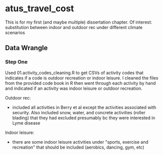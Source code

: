 # atus_travel_cost
This is for my first (and maybe multiple) dissertation chapter. Of interest: substitution between indoor and outdoor rec under different climate scenarios 


## Data Wrangle 

### Step One
Used 01.activity_codes_cleaning.R to get CSVs of activity codes that indicates if a code is outdoor recreation or indoor leisure. I cleaned the files from the provided code book in R then went through each activity by hand and indicated if an activity was indoor leisure or outdoor recreation. 

Outdoor rec: 

- included all activities in Berry et al except the activities associated with security. Also included snow, water, and concrete activities (roller blading) that they had excluded presumably bc they were interested in Lyme disease 

Indoor leisure: 

- there are some indoor leisure activities under "sports, exercise and recreation" that should be included (aerobics, dancing, gym, etc)
